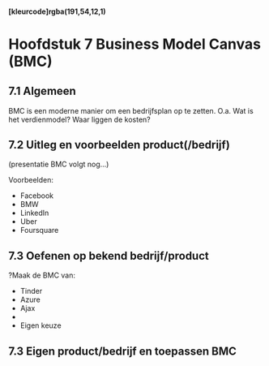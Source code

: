 #### [kleurcode]rgba(191,54,12,1)

#  Hoofdstuk 7 Business Model Canvas (BMC)

## 7.1 Algemeen
BMC is een moderne manier om een bedrijfsplan op te zetten.
O.a. Wat is het verdienmodel? Waar liggen de kosten? 

## 7.2 Uitleg en voorbeelden product(/bedrijf)

(presentatie BMC volgt nog...)

Voorbeelden:
- Facebook
- BMW
- LinkedIn
- Uber
- Foursquare

## 7.3 Oefenen op bekend bedrijf/product

?Maak de BMC van:

- Tinder
- Azure
- Ajax
- 
- Eigen keuze

## 7.3 Eigen product/bedrijf en toepassen BMC